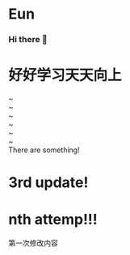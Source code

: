 # Eun
### Hi there 👋
# 好好学习天天向上
<!--
**EyStyle/Eystyle** is a ✨ _special_ ✨ repository because its `README.md` (this file) appears on your GitHub profile.

Here are some ideas to get you started:

- 🔭 I’m currently working on ...
- 🌱 I’m currently learning ...
- 👯 I’m looking to collaborate on ...
- 🤔 I’m looking for help with ...
- 💬 Ask me about ...
- 📫 How to reach me: ...
- 😄 Pronouns: ...
- ⚡ Fun fact: ...
-->
~                                                                               
~                                                                               
~                                                                               
~                                                                               
~                                                                               
~                                                                               
There are something!

# 3rd update!

# nth attemp!!!

第一次修改内容

